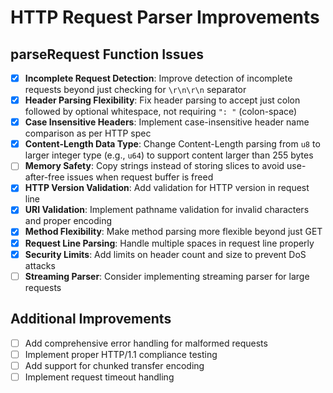 # HTTP Request Parser Improvements

## parseRequest Function Issues

- [x] **Incomplete Request Detection**: Improve detection of incomplete requests beyond just checking for `\r\n\r\n` separator
- [x] **Header Parsing Flexibility**: Fix header parsing to accept just colon followed by optional whitespace, not requiring `": "` (colon-space)
- [x] **Case Insensitive Headers**: Implement case-insensitive header name comparison as per HTTP spec
- [x] **Content-Length Data Type**: Change Content-Length parsing from `u8` to larger integer type (e.g., `u64`) to support content larger than 255 bytes
- [ ] **Memory Safety**: Copy strings instead of storing slices to avoid use-after-free issues when request buffer is freed
- [x] **HTTP Version Validation**: Add validation for HTTP version in request line
- [x] **URI Validation**: Implement pathname validation for invalid characters and proper encoding
- [x] **Method Flexibility**: Make method parsing more flexible beyond just GET
- [x] **Request Line Parsing**: Handle multiple spaces in request line properly
- [x] **Security Limits**: Add limits on header count and size to prevent DoS attacks
- [ ] **Streaming Parser**: Consider implementing streaming parser for large requests

## Additional Improvements

- [ ] Add comprehensive error handling for malformed requests
- [ ] Implement proper HTTP/1.1 compliance testing
- [ ] Add support for chunked transfer encoding
- [ ] Implement request timeout handling
